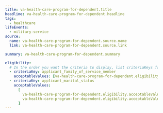 ```yaml
---
title: va-health-care-program-for-dependent.title
headline: va-health-care-program-for-dependent.headline
tags:
  - healthcare
lifeEvents:
  - military-service
source:
  name: va-health-care-program-for-dependent.source.name
  link: va-health-care-program-for-dependent.source.link

summary: va-health-care-program-for-dependent.summary

eligibility:
  # In the order you want the criteria to display, list criteriaKeys from the csv here, each followed by a comma-separated list of which values indicate eligibility for that criteria. Wrap individual values in quotes if they have inner commas.
  - criteriaKey: applicant_family_of_service_member
    acceptableValues: [va-health-care-program-for-dependent.eligibility.acceptableValues]
  - criteriaKey: applicant_marital_status
    acceptableValues:
      [
        va-health-care-program-for-dependent.eligibility.acceptableValues1,
        va-health-care-program-for-dependent.eligibility.acceptableValues2,
      ]
---
```

